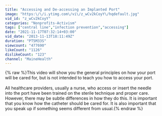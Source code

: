 ```yaml
---
title: "Accessing and De-accessing an Implanted Port"
image: "https:\/\/i.ytimg.com\/vi\/z_wCv2kCoyY\/hqdefault.jpg"
vid_id: "z_wCv2kCoyY"
categories: "Nonprofits-Activism"
tags: ["central line","infection prevention","accessing"]
date: "2021-11-17T07:32:14+03:00"
vid_date: "2013-11-13T18:11:49Z"
duration: "PT5M33S"
viewcount: "477690"
likeCount: "1126"
dislikeCount: "123"
channel: "MaineHealth"
---
```

{% raw %}This video will show you the general principles on how your port will be cared for, but is not intended to teach you how to access your port.<br /><br />All healthcare providers, usually a nurse, who access or insert the needle into the port have been trained on the sterile technique and proper care.  However, there may be subtle differences in how they do this.  It is important that you know how the catheter should be cared for.  It is also important that you speak up if something seems different from usual.{% endraw %}

